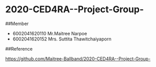 # 2020-CED4RA--Project-Group-

##Member

- 6002041620110 Mr.Maitree Narpoe
- 6002041620152 Mrs. Suttita Thawitchaiyaporn

##Reference

<https://github.com/Maitree-Ballband/2020-CED4RA--Project-Group->
